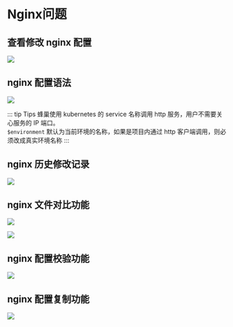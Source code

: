 # Nginx问题

## 查看修改 nginx 配置

<a data-fancybox title="" href="/assets/nginx1.png">![](/assets/nginx1.png)</a>

## nginx 配置语法

<a data-fancybox title="" href="/assets/nginx2.png">![](/assets/nginx2.png)</a>

::: tip Tips
蜂巢使用 kubernetes 的 service 名称调用 http 服务，用户不需要关心服务的 IP 端口。<br>
`$environment` 默认为当前环境的名称，如果是项目内通过 http 客户端调用，则必须改成真实环境名称
:::

## nginx 历史修改记录

<a data-fancybox title="" href="/assets/nginx3.png">![](/assets/nginx3.png)</a>

## nginx 文件对比功能

<a data-fancybox title="" href="/assets/nginx4.png">![](/assets/nginx4.png)</a>

<a data-fancybox title="" href="/assets/nginx5.png">![](/assets/nginx5.png)</a>

## nginx 配置校验功能

<a data-fancybox title="" href="/assets/nginx6.png">![](/assets/nginx6.png)</a>

## nginx 配置复制功能

<a data-fancybox title="" href="/assets/nginx7.png">![](/assets/nginx7.png)</a>

